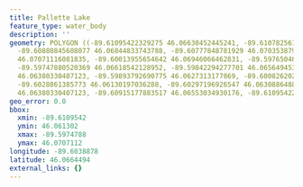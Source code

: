 ```yaml
---
title: Pallette Lake
feature_type: water_body
description: ''
geometry: POLYGON ((-89.61095422329275 46.06630452445241, -89.61078256191553 46.06844833743788,
  -89.60880845608077 46.06844833743788, -89.60777848781929 46.07035387908358, -89.60460275234583
  46.07071116081835, -89.60013955654642 46.06946066462831, -89.5976504665809 46.06725734050314,
  -89.59747880520369 46.06618542128952, -89.59842294277701 46.06564945387738, -89.5990237575959
  46.06380330407123, -89.59893792690775 46.0627313177869, -89.60082620205347 46.06159975412803,
  -89.6028861385773 46.06130197036288, -89.60297196926547 46.06308864886154, -89.60812181057283
  46.06380330407123, -89.60915177883517 46.06553034930176, -89.61095422329275 46.06630452445241))
geo_error: 0.0
bbox:
  xmin: -89.6109542
  ymin: 46.061302
  xmax: -89.5974788
  ymax: 46.0707112
longitude: -89.6038878
latitude: 46.0664494
external_links: {}
---
```

